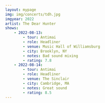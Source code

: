 ```yaml
---
layout: mypage
img: img/concerts/tdh.jpg
imgyear: 2022
artist: The Dear Hunter
shows:
    - 2022-08-13: 
        - tour: Antimai
        - role: Headliner
        - venue: Music Hall of Williamsburg
        - city: Brooklyn, NY
        - notes: Bad sound mixing
        - rating: 7.8
    - 2022-08-14:
        - tour: Antimai
        - role: Headliner
        - venue: The Sinclair
        - city: Cambridge, MA
        - notes: Great sound
        - rating: 8.5
---
```

